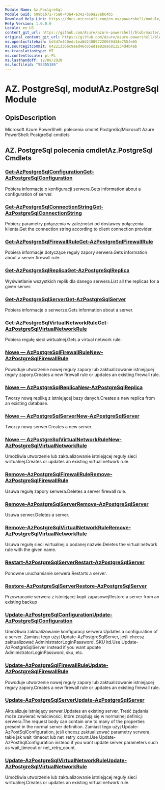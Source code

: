 ```yaml
---
Module Name: Az.PostgreSql
Module Guid: b09b1b72-75a0-43a4-a342-b69a27eb64b5
Download Help Link: https://docs.microsoft.com/en-us/powershell/module/az.postgresql
Help Version: 1.0.0.0
Locale: en-US
content_git_url: https://github.com/Azure/azure-powershell/blob/master/src/PostgreSql/help/Az.PostgreSql.md
original_content_git_url: https://github.com/Azure/azure-powershell/blob/master/src/PostgreSql/help/Az.PostgreSql.md
ms.openlocfilehash: bd3d7e420edc1ea8d240097220949d34e7554e65
ms.sourcegitcommit: 04221336bc9eed46c05ed1e828a6811534d4b4ab
ms.translationtype: MT
ms.contentlocale: pl-PL
ms.lasthandoff: 12/08/2020
ms.locfileid: "98355186"
---
```

# <span data-ttu-id="ebfbd-101">AZ. PostgreSql, moduł</span><span class="sxs-lookup"><span data-stu-id="ebfbd-101">Az.PostgreSql Module</span></span>
## <span data-ttu-id="ebfbd-102">Opis</span><span class="sxs-lookup"><span data-stu-id="ebfbd-102">Description</span></span>
<span data-ttu-id="ebfbd-103">Microsoft Azure PowerShell: polecenia cmdlet PostgreSql</span><span class="sxs-lookup"><span data-stu-id="ebfbd-103">Microsoft Azure PowerShell: PostgreSql cmdlets</span></span>

## <span data-ttu-id="ebfbd-104">AZ. PostgreSql polecenia cmdlet</span><span class="sxs-lookup"><span data-stu-id="ebfbd-104">Az.PostgreSql Cmdlets</span></span>
### [<span data-ttu-id="ebfbd-105">Get-AzPostgreSqlConfiguration</span><span class="sxs-lookup"><span data-stu-id="ebfbd-105">Get-AzPostgreSqlConfiguration</span></span>](Get-AzPostgreSqlConfiguration.md)
<span data-ttu-id="ebfbd-106">Pobiera informacje o konfiguracji serwera.</span><span class="sxs-lookup"><span data-stu-id="ebfbd-106">Gets information about a configuration of server.</span></span>

### [<span data-ttu-id="ebfbd-107">Get-AzPostgreSqlConnectionString</span><span class="sxs-lookup"><span data-stu-id="ebfbd-107">Get-AzPostgreSqlConnectionString</span></span>](Get-AzPostgreSqlConnectionString.md)
<span data-ttu-id="ebfbd-108">Pobierz parametry połączenia w zależności od dostawcy połączenia klienta.</span><span class="sxs-lookup"><span data-stu-id="ebfbd-108">Get the connection string according to client connection provider.</span></span>

### [<span data-ttu-id="ebfbd-109">Get-AzPostgreSqlFirewallRule</span><span class="sxs-lookup"><span data-stu-id="ebfbd-109">Get-AzPostgreSqlFirewallRule</span></span>](Get-AzPostgreSqlFirewallRule.md)
<span data-ttu-id="ebfbd-110">Pobiera informacje dotyczące reguły zapory serwera.</span><span class="sxs-lookup"><span data-stu-id="ebfbd-110">Gets information about a server firewall rule.</span></span>

### [<span data-ttu-id="ebfbd-111">Get-AzPostgreSqlReplica</span><span class="sxs-lookup"><span data-stu-id="ebfbd-111">Get-AzPostgreSqlReplica</span></span>](Get-AzPostgreSqlReplica.md)
<span data-ttu-id="ebfbd-112">Wyświetlanie wszystkich replik dla danego serwera.</span><span class="sxs-lookup"><span data-stu-id="ebfbd-112">List all the replicas for a given server.</span></span>

### [<span data-ttu-id="ebfbd-113">Get-AzPostgreSqlServer</span><span class="sxs-lookup"><span data-stu-id="ebfbd-113">Get-AzPostgreSqlServer</span></span>](Get-AzPostgreSqlServer.md)
<span data-ttu-id="ebfbd-114">Pobiera informacje o serwerze.</span><span class="sxs-lookup"><span data-stu-id="ebfbd-114">Gets information about a server.</span></span>

### [<span data-ttu-id="ebfbd-115">Get-AzPostgreSqlVirtualNetworkRule</span><span class="sxs-lookup"><span data-stu-id="ebfbd-115">Get-AzPostgreSqlVirtualNetworkRule</span></span>](Get-AzPostgreSqlVirtualNetworkRule.md)
<span data-ttu-id="ebfbd-116">Pobiera regułę sieci wirtualnej.</span><span class="sxs-lookup"><span data-stu-id="ebfbd-116">Gets a virtual network rule.</span></span>

### [<span data-ttu-id="ebfbd-117">Nowe — AzPostgreSqlFirewallRule</span><span class="sxs-lookup"><span data-stu-id="ebfbd-117">New-AzPostgreSqlFirewallRule</span></span>](New-AzPostgreSqlFirewallRule.md)
<span data-ttu-id="ebfbd-118">Powoduje utworzenie nowej reguły zapory lub zaktualizowanie istniejącej reguły zapory.</span><span class="sxs-lookup"><span data-stu-id="ebfbd-118">Creates a new firewall rule or updates an existing firewall rule.</span></span>

### [<span data-ttu-id="ebfbd-119">Nowe — AzPostgreSqlReplica</span><span class="sxs-lookup"><span data-stu-id="ebfbd-119">New-AzPostgreSqlReplica</span></span>](New-AzPostgreSqlReplica.md)
<span data-ttu-id="ebfbd-120">Tworzy nową replikę z istniejącej bazy danych.</span><span class="sxs-lookup"><span data-stu-id="ebfbd-120">Creates a new replica from an existing database.</span></span>

### [<span data-ttu-id="ebfbd-121">Nowe — AzPostgreSqlServer</span><span class="sxs-lookup"><span data-stu-id="ebfbd-121">New-AzPostgreSqlServer</span></span>](New-AzPostgreSqlServer.md)
<span data-ttu-id="ebfbd-122">Tworzy nowy serwer.</span><span class="sxs-lookup"><span data-stu-id="ebfbd-122">Creates a new server.</span></span>

### [<span data-ttu-id="ebfbd-123">Nowe — AzPostgreSqlVirtualNetworkRule</span><span class="sxs-lookup"><span data-stu-id="ebfbd-123">New-AzPostgreSqlVirtualNetworkRule</span></span>](New-AzPostgreSqlVirtualNetworkRule.md)
<span data-ttu-id="ebfbd-124">Umożliwia utworzenie lub zaktualizowanie istniejącej reguły sieci wirtualnej.</span><span class="sxs-lookup"><span data-stu-id="ebfbd-124">Creates or updates an existing virtual network rule.</span></span>

### [<span data-ttu-id="ebfbd-125">Remove-AzPostgreSqlFirewallRule</span><span class="sxs-lookup"><span data-stu-id="ebfbd-125">Remove-AzPostgreSqlFirewallRule</span></span>](Remove-AzPostgreSqlFirewallRule.md)
<span data-ttu-id="ebfbd-126">Usuwa regułę zapory serwera.</span><span class="sxs-lookup"><span data-stu-id="ebfbd-126">Deletes a server firewall rule.</span></span>

### [<span data-ttu-id="ebfbd-127">Remove-AzPostgreSqlServer</span><span class="sxs-lookup"><span data-stu-id="ebfbd-127">Remove-AzPostgreSqlServer</span></span>](Remove-AzPostgreSqlServer.md)
<span data-ttu-id="ebfbd-128">Usuwa serwer.</span><span class="sxs-lookup"><span data-stu-id="ebfbd-128">Deletes a server.</span></span>

### [<span data-ttu-id="ebfbd-129">Remove-AzPostgreSqlVirtualNetworkRule</span><span class="sxs-lookup"><span data-stu-id="ebfbd-129">Remove-AzPostgreSqlVirtualNetworkRule</span></span>](Remove-AzPostgreSqlVirtualNetworkRule.md)
<span data-ttu-id="ebfbd-130">Usuwa regułę sieci wirtualnej o podanej nazwie.</span><span class="sxs-lookup"><span data-stu-id="ebfbd-130">Deletes the virtual network rule with the given name.</span></span>

### [<span data-ttu-id="ebfbd-131">Restart-AzPostgreSqlServer</span><span class="sxs-lookup"><span data-stu-id="ebfbd-131">Restart-AzPostgreSqlServer</span></span>](Restart-AzPostgreSqlServer.md)
<span data-ttu-id="ebfbd-132">Ponowne uruchamianie serwera.</span><span class="sxs-lookup"><span data-stu-id="ebfbd-132">Restarts a server.</span></span>

### [<span data-ttu-id="ebfbd-133">Restore-AzPostgreSqlServer</span><span class="sxs-lookup"><span data-stu-id="ebfbd-133">Restore-AzPostgreSqlServer</span></span>](Restore-AzPostgreSqlServer.md)
<span data-ttu-id="ebfbd-134">Przywracanie serwera z istniejącej kopii zapasowej</span><span class="sxs-lookup"><span data-stu-id="ebfbd-134">Restore a server from an existing backup</span></span>

### [<span data-ttu-id="ebfbd-135">Update-AzPostgreSqlConfiguration</span><span class="sxs-lookup"><span data-stu-id="ebfbd-135">Update-AzPostgreSqlConfiguration</span></span>](Update-AzPostgreSqlConfiguration.md)
<span data-ttu-id="ebfbd-136">Umożliwia zaktualizowanie konfiguracji serwera.</span><span class="sxs-lookup"><span data-stu-id="ebfbd-136">Updates a configuration of a server.</span></span>
<span data-ttu-id="ebfbd-137">Zamiast tego użyj Update-AzPostgreSqlServer, jeśli chcesz zaktualizować AdministratorLoginPassword, SKU itd.</span><span class="sxs-lookup"><span data-stu-id="ebfbd-137">Use Update-AzPostgreSqlServer instead if you want update AdministratorLoginPassword, sku, etc.</span></span>

### [<span data-ttu-id="ebfbd-138">Update-AzPostgreSqlFirewallRule</span><span class="sxs-lookup"><span data-stu-id="ebfbd-138">Update-AzPostgreSqlFirewallRule</span></span>](Update-AzPostgreSqlFirewallRule.md)
<span data-ttu-id="ebfbd-139">Powoduje utworzenie nowej reguły zapory lub zaktualizowanie istniejącej reguły zapory.</span><span class="sxs-lookup"><span data-stu-id="ebfbd-139">Creates a new firewall rule or updates an existing firewall rule.</span></span>

### [<span data-ttu-id="ebfbd-140">Update-AzPostgreSqlServer</span><span class="sxs-lookup"><span data-stu-id="ebfbd-140">Update-AzPostgreSqlServer</span></span>](Update-AzPostgreSqlServer.md)
<span data-ttu-id="ebfbd-141">Aktualizuje istniejący serwer.</span><span class="sxs-lookup"><span data-stu-id="ebfbd-141">Updates an existing server.</span></span>
<span data-ttu-id="ebfbd-142">Treść żądania może zawierać właściwości, które znajdują się w normalnej definicji serwera.</span><span class="sxs-lookup"><span data-stu-id="ebfbd-142">The request body can contain one to many of the properties present in the normal server definition.</span></span>
<span data-ttu-id="ebfbd-143">Zamiast tego użyj Update-AzPostSqlConfiguration, jeśli chcesz zaktualizować parametry serwera, takie jak wait_timeout lub net_retry_count.</span><span class="sxs-lookup"><span data-stu-id="ebfbd-143">Use Update-AzPostSqlConfiguration instead if you want update server parameters such as wait_timeout or net_retry_count.</span></span>

### [<span data-ttu-id="ebfbd-144">Update-AzPostgreSqlVirtualNetworkRule</span><span class="sxs-lookup"><span data-stu-id="ebfbd-144">Update-AzPostgreSqlVirtualNetworkRule</span></span>](Update-AzPostgreSqlVirtualNetworkRule.md)
<span data-ttu-id="ebfbd-145">Umożliwia utworzenie lub zaktualizowanie istniejącej reguły sieci wirtualnej.</span><span class="sxs-lookup"><span data-stu-id="ebfbd-145">Creates or updates an existing virtual network rule.</span></span>


